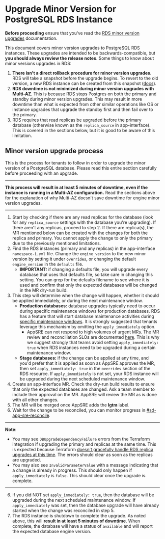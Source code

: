 # Upgrade Minor Version for PostgreSQL RDS Instance

**Before proceeding** ensure that you've read the [RDS minor version upgrades](/README.md#rds-minor-version-upgrades) documentation.

This document covers minor version upgrades to PostgreSQL RDS instances. These upgrades are intended to be backwards-compatible, but **you should always review the release notes**. Some things to know about minor versions upgrades in RDS:

1. **There isn't a direct rollback procedure for minor version upgrades.** RDS will take a snapshot before the upgrade begins. To revert to the old version, a new RDS instance can be created from this snapshot ([docs](/README.md#restoring-rds-databases-from-backups)).
2. **RDS downtime is not minimized during minor version upgrades with Multi-AZ**. This is because RDS stops Postgres on both the primary and standby during minor version upgrades. This may result in more downtime than what is expected from other similar operations like OS or instance upgrades that upgrade the standby first and then fail over to the primary.
3. RDS requires that read replicas be upgraded before the primary database (otherwise known as the `replica_source` in app-interface). This is covered in the sections below, but it is good to be aware of this limitation.

## Minor version upgrade process

This is the process for tenants to follow in order to upgrade the minor version of a PostgreSQL database. Please read this entire section carefully before proceeding with an upgrade.

---

**This process will result in at least 5 minutes of downtime, even if the instance is running in a Multi-AZ configuration.** Read the sections above for the explanation of why Multi-AZ doesn't save downtime for engine minor version upgrades.

---

1. Start by checking if there are any read replicas for the database (look for any `replica_source` settings with the database you're upgrading). If there aren't any replicas, proceed to step 2. If there are replica(s), the MR mentioned below can be created with the changes for both the replica and primary. You cannot apply the change to only the primary due to the previously mentioned limitations.
2. Find the RDS instances (primary and any replicas) in the app-interface `namespace-1.yml` file. Change the `engine_version` to the new minor version by setting it under `overrides`, or changing the default `engine_version` in the `defaults` file.
   * **IMPORTANT:** if changing a defaults file, you will upgrade every database that uses that defaults file, so take care in changing this setting. You can grep for the defaults filename to see where it is used and confirm that only the expected databases will be changed in the MR dry-run build.
3. This step will determine when the change will happen, whether it should be applied immediately, or during the next maintenance window.
   * **Production databases:** database upgrades typically need to occur during specific maintenance windows for production databases. RDS has a feature that will start database maintenance activities during [specific maintenance windows](/README.md#maintenance-windows-for-rds-instances). It is strongly suggested that tenants leverage this mechanism by omitting the `apply_immediately` option. 
     * AppSRE can not respond to high volumes of urgent MRs. The MR review and reconciliation SLOs are documented [here](https://gitlab.cee.redhat.com/app-sre/contract/-/blob/master/README.md#appsre-service-level-objectives). This is why we suggest strongly that teams avoid setting `apply_immediately: true` when RDS instances need to be upgraded during a certain maintenance window.
   * **Stage databases:** if the change can be applied at any time, and you'd prefer that it is applied as soon as AppSRE approves the MR, then set `apply_immediately: true` in the `overrides` section of the RDS resource. If `apply_immediately` is not set, your RDS instance will be upgraded during the next scheduled maintenance window.
4. Create an app-interface MR. Check the dry-run build results to ensure that only the expected databases are changed. Ask a team member to include their approval on the MR. AppSRE will review the MR as is done with all other changes.
5. The MR will be merged once AppSRE adds the **lgtm** label.
6. Wait for the change to be reconciled, you can monitor progress in [#sd-app-sre-reconcile](https://coreos.slack.com/archives/CS0E65QCV).
---

**Note:**
* You may see `DBUpgradeDependencyFailure` errors from the Terraform integration if upgrading the primary and replicas at the same time. This is expected because Terraform [doesn't gracefully handle RDS replica upgrades at this time](https://github.com/hashicorp/terraform-provider-aws/issues/22107). The errors should clear as soon as the replicas are upgraded. 
* You may also see `InvalidParameterValue` with a message indicating that a change is already in progress. This should only happen if `apply_immediately` is `false`. This should clear once the upgrade is complete.

---
6. If you did NOT set `apply_immediately: true`, then the database will be upgraded during the next scheduled maintenance window. If `apply_immediately` was set, then the database upgrade will have already started when the change was reconciled in step 5.
7. The RDS instance is shutdown to complete the upgrade. As noted above, this will **result in at least 5 minutes of downtime**. When complete, the database will have a status of `available` and will report the expected database engine version.
